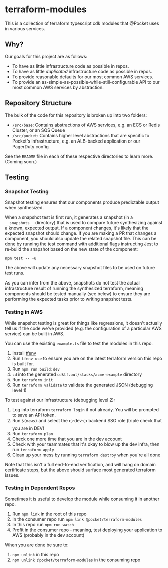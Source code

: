 # terraform-modules

This is a collection of terraform typescript cdk modules
that @Pocket uses in various services.

## Why?

Our goals for this project are as follows:

- To have as little infrastructure code as possible in repos.
- To have as little *duplicated* infrastructure code as possible in repos.
- To provide reasonable defaults for our most common AWS services.
- To provide an as-simple-as-possible-while-still-configurable API to our most common AWS services by abstraction.

## Repository Structure

The bulk of the code for this repository is broken up into two folders:

- `/src/base`: Contains abstractions of AWS services, e.g. an ECS or Redis Cluster, or an SQS Queue
- `/src/pocket`: Contains higher level abstractions that are specific to Pocket's infrastructure, e.g. an ALB-backed application or our PagerDuty config

See the `README` file in each of these respective directories to learn more. (Coming soon.)

## Testing

### Snapshot Testing

Snapshot testing ensures that our components produce predictable output when synthesized.

When a snapshot test is first run, it generates a snapshot (in a `__snapshots__` directory) that is used to compare future synthesizing against a known, expected output. If a component changes, it's likely that the expected snapshot should change. If you are making a PR that changes a component, you should also update the related snapshot file. This can be done by running the test command with additional flags instructing Jest to re-build the snapshot based on the new state of the component:

`npm test -- -u`

The above will update any necessary snapshot files to be used on future test runs.

As you can infer from the above, snapshots do not test the actual infrastructure result of running the synthesized terraform, meaning components should be tested manually (see below) to ensure they are performing the expected tasks prior to writing snapshot tests.

### Testing in AWS

While snapshot testing is great for things like regressions, it doesn't actually tell us if the code we've provided (e.g. the configuration of a particular AWS service) can be built in AWS.

You can use the existing `example.ts` file to test the modules in this repo.

1. Install [tfenv](https://github.com/tfutils/tfenv)
2. Run `tfenv use` to ensure you are on the latest terraform version this repo is built for.
3. Run `npm run build:dev`
4. `cd` into the generated `cdktf.out/stacks/acme-example` directory
5. Run `terraform init`
6. Run `terraform validate` to validate the generated JSON (debugging level 1)

To test against our infrastructure (debugging level 2):

1. Log into terraform `terraform login` if not already. You will be prompted to save an API token.
2. Run `$(maws)` and select the 👉dev👈 backend SSO role (triple check that you are in DEV)
3. Run `terraform plan`
4. Check one more time that you are in the dev account
5. Check with your teammates that it's okay to blow up the dev infra, then run `terraform apply`
6. Clean up your mess by running `terraform destroy` when you're all done

Note that this isn't a full end-to-end verification, and will hang on domain certificate steps, but the above should surface most generated terraform issues.

### Testing in Dependent Repos

Sometimes it is useful to develop the module while consuming it in another repo.

1. Run `npm link` in the root of this repo
2. In the consumer repo run `npm link @pocket/terraform-modules`
3. In this repo run `npm run watch`
4. Profit in the consumer repo - meaning, test deploying your application to AWS (probably in the dev account)

When you are done be sure to:
1. `npm unlink` in this repo
2. `npm unlink @pocket/terraform-modules` in the consuming repo
